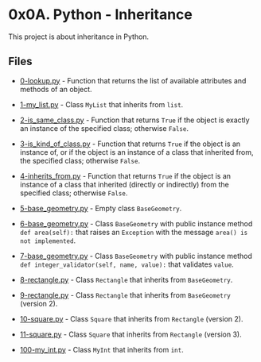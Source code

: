 # 0x0A. Python - Inheritance

This project is about inheritance in Python.

## Files

- [0-lookup.py](0-lookup.py) - Function that returns the list of available attributes and methods of an object.

- [1-my_list.py](1-my_list.py) - Class `MyList` that inherits from `list`.

- [2-is_same_class.py](2-is_same_class.py) - Function that returns `True` if the object is exactly an instance of the specified class; otherwise `False`.

- [3-is_kind_of_class.py](3-is_kind_of_class.py) - Function that returns `True` if the object is an instance of, or if the object is an instance of a class that inherited from, the specified class; otherwise `False`.

- [4-inherits_from.py](4-inherits_from.py) - Function that returns `True` if the object is an instance of a class that inherited (directly or indirectly) from the specified class; otherwise `False`.

- [5-base_geometry.py](5-base_geometry.py) - Empty class `BaseGeometry`.

- [6-base_geometry.py](6-base_geometry.py) - Class `BaseGeometry` with public instance method `def area(self):` that raises an `Exception` with the message `area() is not implemented`.

- [7-base_geometry.py](7-base_geometry.py) - Class `BaseGeometry` with public instance method `def integer_validator(self, name, value):` that validates `value`.

- [8-rectangle.py](8-rectangle.py) - Class `Rectangle` that inherits from `BaseGeometry`.

- [9-rectangle.py](9-rectangle.py) - Class `Rectangle` that inherits from `BaseGeometry` (version 2).

- [10-square.py](10-square.py) - Class `Square` that inherits from `Rectangle` (version 2).

- [11-square.py](11-square.py) - Class `Square` that inherits from `Rectangle` (version 3).

- [100-my_int.py](100-my_int.py) - Class `MyInt` that inherits from `int`.
